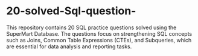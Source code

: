 # 20-solved-Sql-question-
This repository contains 20 SQL practice questions solved using the SuperMart Database. The questions focus on strengthening SQL concepts such as Joins, Common Table Expressions (CTEs), and Subqueries, which are essential for data analysis and reporting tasks.
